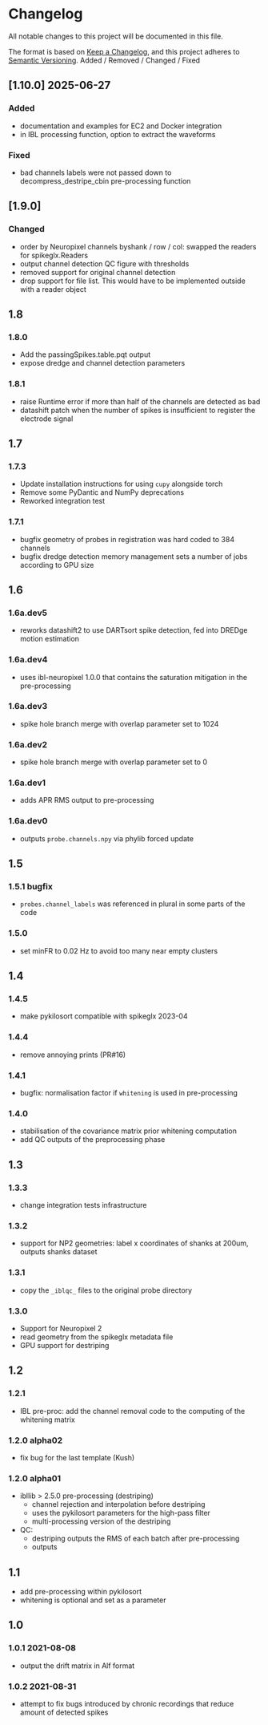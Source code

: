 # Changelog

All notable changes to this project will be documented in this file.

The format is based on [Keep a Changelog](https://keepachangelog.com/en/1.1.0/),
and this project adheres to [Semantic Versioning](https://semver.org/spec/v2.0.0.html).
Added / Removed / Changed / Fixed

## [1.10.0] 2025-06-27

### Added
- documentation and examples for EC2 and Docker integration
- in IBL processing function, option to extract the waveforms
### Fixed
- bad channels labels were not passed down to decompress_destripe_cbin pre-processing function


## [1.9.0]

### Changed
- order by Neuropixel channels byshank / row / col: swapped the readers for spikeglx.Readers 
- output channel detection QC figure with thresholds 
- removed support for original channel detection
- drop support for file list. This would have to be implemented outside with a reader object


## 1.8
### 1.8.0
- Add the passingSpikes.table.pqt output
- expose dredge and channel detection parameters

### 1.8.1
- raise Runtime error if more than half of the channels are detected as bad
- datashift patch when the number of spikes is insufficient to register the electrode signal

## 1.7
### 1.7.3
- Update installation instructions for using `cupy` alongside torch
- Remove some PyDantic and NumPy deprecations
- Reworked integration test

### 1.7.1
- bugfix geometry of probes in registration was hard coded to 384 channels
- bugfix dredge detection memory management sets a number of jobs according to GPU size

## 1.6
### 1.6a.dev5
-   reworks datashift2 to use DARTsort spike detection, fed into DREDge motion estimation
### 1.6a.dev4
-   uses ibl-neuropixel 1.0.0 that contains the saturation mitigation in the pre-processing
### 1.6a.dev3
-   spike hole branch merge with overlap parameter set to 1024
### 1.6a.dev2
-   spike hole branch merge with overlap parameter set to 0
### 1.6a.dev1
-   adds APR RMS output to pre-processing
### 1.6a.dev0
-   outputs `probe.channels.npy` via phylib forced update

## 1.5
### 1.5.1 bugfix
- `probes.channel_labels` was referenced in plural in some parts of the code
### 1.5.0
- set minFR to 0.02 Hz to avoid too many near empty clusters
## 1.4
### 1.4.5
- make pykilosort compatible with spikeglx 2023-04
### 1.4.4
- remove annoying prints (PR#16)
### 1.4.1
- bugfix: normalisation factor if `whitening` is used in pre-processing
### 1.4.0
- stabilisation of the covariance matrix prior whitening computation
- add QC outputs of the preprocessing phase

## 1.3
### 1.3.3
-   change integration tests infrastructure
### 1.3.2
-   support for NP2 geometries: label x coordinates of shanks at 200um, outputs shanks dataset
### 1.3.1
-   copy the `_iblqc_` files to the original probe directory
### 1.3.0
-   Support for Neuropixel 2
-   read geometry from the spikeglx metadata file
-   GPU support for destriping

## 1.2
### 1.2.1
-   IBL pre-proc: add the channel removal code to the computing of the whitening matrix 

### 1.2.0 alpha02
-   fix bug for the last template (Kush)

### 1.2.0 alpha01 
-   ibllib > 2.5.0 pre-processing (destriping)
    -   channel rejection and interpolation before destriping
    -   uses the pykilosort parameters for the high-pass filter
    -   multi-processing version of the destriping
-   QC:
    -   destriping outputs the RMS of each batch after pre-processing
    -   outputs

## 1.1
-   add pre-processing within pykilosort
-   whitening is optional and set as a parameter

## 1.0
### 1.0.1 2021-08-08
-   output the drift matrix in Alf format
### 1.0.2 2021-08-31
-   attempt to fix bugs introduced by chronic recordings that reduce amount of detected spikes
